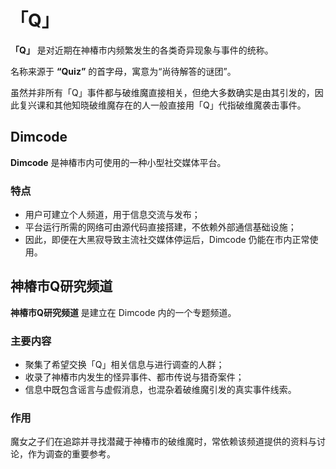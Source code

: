 # 「Q」
**「Q」** 是对近期在神椿市内频繁发生的各类奇异现象与事件的统称。  

名称来源于 **“Quiz”** 的首字母，寓意为“尚待解答的谜团”。  

虽然并非所有「Q」事件都与破维魔直接相关，但绝大多数确实是由其引发的，因此复兴课和其他知晓破维魔存在的人一般直接用「Q」代指破维魔袭击事件。

## Dimcode
**Dimcode** 是神椿市内可使用的一种小型社交媒体平台。  

### 特点
- 用户可建立个人频道，用于信息交流与发布；  
- 平台运行所需的网络可由源代码直接搭建，不依赖外部通信基础设施；  
- 因此，即便在大黑寂导致主流社交媒体停运后，Dimcode 仍能在市内正常使用。  

## 神椿市Q研究频道
**神椿市Q研究频道** 是建立在 Dimcode 内的一个专题频道。  

### 主要内容
- 聚集了希望交换「Q」相关信息与进行调查的人群；  
- 收录了神椿市内发生的怪异事件、都市传说与猎奇案件；  
- 信息中既包含谣言与虚假消息，也混杂着破维魔引发的真实事件线索。  

### 作用
魔女之子们在追踪并寻找潜藏于神椿市的破维魔时，常依赖该频道提供的资料与讨论，作为调查的重要参考。  